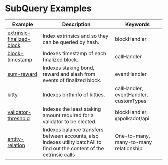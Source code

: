 # SubQuery Examples

| Example                                                                                                     | Description                                                                                                              | Keywords                               |
| ----------------------------------------------------------------------------------------------------------- | ------------------------------------------------------------------------------------------------------------------------ | -------------------------------------- |
| [extrinsic-finalized-block](https://github.com/subquery/subql-examples/tree/main/extrinsic-finalized-block) | Index extrinsics and so they can be queried by hash.                                                                     | blockHandler                           |
| [block-timestamp](https://github.com/subquery/subql-examples/tree/main/block-timestamp)                     | Indexes timestamp of each finalized block.                                                                               | callHandler                            |
| [sum-reward](https://github.com/subquery/subql-examples/tree/main/sum-reward)                               | Indexes staking bond, reward and slash from events of finalized block.                                                   | eventHandler                           |
| [kitty](https://github.com/subquery/subql-examples/tree/main/kitty)                                         | Indexes birthinfo of kitties.                                                                                            | callHandler, eventHandler, customTypes |
| [validator-threshold](https://github.com/subquery/subql-examples/tree/main/validator-threshold)             | Indexes the least staking amount required for a validator to be elected.                                                 | blockHandler, @polkadot/api            |
| [entity-relation](https://github.com/subquery/subql-examples/tree/main/entity-relation)                     | Indexes balance transfers between accounts, also indexes utility batchAll to find out the content of the extrinsic calls | One-to-many, many-to-many relationship |
